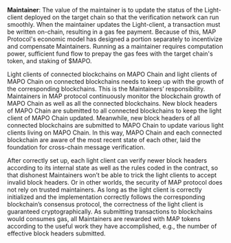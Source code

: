 **Maintainer**: The value of the maintainer is to update the status of the Light-client deployed on the target chain so that the verification network can run smoothly. When the maintainer updates the Light-client, a transaction must be written on-chain, resulting in a gas fee payment. Because of this, MAP Protocol's economic model has designed a portion separately to incentivize and compensate Maintainers. Running as a maintainer requires computation power, sufficient fund flow to prepay the gas fees with the target chain's token, and staking of $MAPO.

Light clients of connected blockchains on MAPO Chain and light clients of MAPO Chain on connected blockchains needs to keep up with the growth of the corresponding blockchains. This is the Maintainers’ responsibility. Maintainers in MAP protocol continuously monitor the blockchain growth of MAPO Chain as well as all the connected blockchains. New block headers of MAPO Chain are submitted to all connected blockchains to keep the light client of MAPO Chain updated. Meanwhile, new block headers of all connected blockchains are submitted to MAPO Chain to update various light clients living on MAPO Chain. In this way, MAPO Chain and each connected blockchain are aware of the most recent state of each other, laid the foundation for cross-chain message verification. 

After correctly set up, each light client can verify newer block headers according to its internal state as well as  the rules coded in the contract, so that dishonest Maintainers won’t be able to trick the light clients to accept invalid block headers. Or in other worlds, the security of MAP protocol does not rely on trusted maintainers. As long as the light client is correctly initialized and the implementation correctly follows the corresponding blockchain’s consensus protocol, the correctness of the light client is guaranteed cryptographically. As submitting transactions to blockchains would consumes gas, all Maintainers are rewarded with MAP tokens according to the useful work they have accomplished, e.g., the number of effective block headers submitted. 
